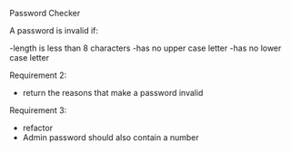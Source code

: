 Password Checker

A password is invalid if:

-length is less than 8 characters
-has no upper case letter
-has no lower case letter

Requirement 2:

- return the reasons that make a password invalid

Requirement 3:

- refactor
- Admin password should also contain a number

